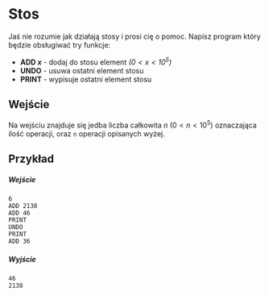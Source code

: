 
# Stos

Jaś nie rozumie jak działają stosy i prosi cię o pomoc. Napisz program który będzie obsługiwać try funkcje:
- **ADD $x$** - dodaj do stosu element *$( 0 < x< 10^5)$*
- **UNDO** - usuwa ostatni element stosu
- **PRINT** - wypisuje ostatni element stosu

## Wejście
Na wejściu znajduje się jedba liczba całkowita $n$ $(0 < n< 10^5)$ oznaczająca ilość operacji, oraz `n` operacji opisanych wyżej.

## Przykład

##### Wejście
```
6
ADD 2138
ADD 46
PRINT
UNDO
PRINT
ADD 36
```

##### Wyjście
```
46
2138
```
